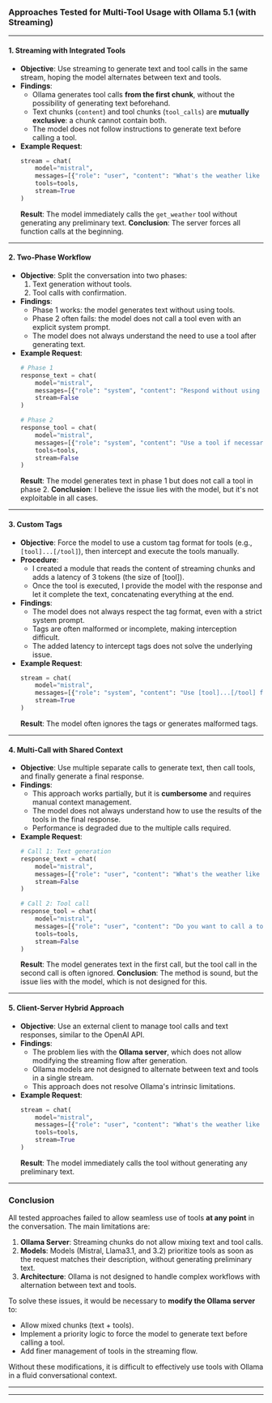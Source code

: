 ### **Approaches Tested for Multi-Tool Usage with Ollama 5.1 (with Streaming)**

---

#### **1. Streaming with Integrated Tools**
- **Objective**: Use streaming to generate text and tool calls in the same stream, hoping the model alternates between text and tools.
- **Findings**:
  - Ollama generates tool calls **from the first chunk**, without the possibility of generating text beforehand.
  - Text chunks (`content`) and tool chunks (`tool_calls`) are **mutually exclusive**: a chunk cannot contain both.
  - The model does not follow instructions to generate text before calling a tool.
- **Example Request**:
  ```python
  stream = chat(
      model="mistral",
      messages=[{"role": "user", "content": "What's the weather like in Paris?"}],
      tools=tools,
      stream=True
  )
  ```
  **Result**: The model immediately calls the `get_weather` tool without generating any preliminary text.
  **Conclusion**: The server forces all function calls at the beginning.

---

#### **2. Two-Phase Workflow**
- **Objective**: Split the conversation into two phases:  
  1. Text generation without tools.  
  2. Tool calls with confirmation.
- **Findings**:
  - Phase 1 works: the model generates text without using tools.
  - Phase 2 often fails: the model does not call a tool even with an explicit system prompt.
  - The model does not always understand the need to use a tool after generating text.
- **Example Request**:
  ```python
  # Phase 1
  response_text = chat(
      model="mistral",
      messages=[{"role": "system", "content": "Respond without using tools."}],
      stream=False
  )
  
  # Phase 2
  response_tool = chat(
      model="mistral",
      messages=[{"role": "system", "content": "Use a tool if necessary."}],
      tools=tools,
      stream=False
  )
  ```
  **Result**: The model generates text in phase 1 but does not call a tool in phase 2.
  **Conclusion**: I believe the issue lies with the model, but it's not exploitable in all cases.

---

#### **3. Custom Tags**
- **Objective**: Force the model to use a custom tag format for tools (e.g., `[tool]...[/tool]`), then intercept and execute the tools manually.
- **Procedure**: 
   - I created a module that reads the content of streaming chunks and adds a latency of 3 tokens (the size of [tool]).
   - Once the tool is executed, I provide the model with the response and let it complete the text, concatenating everything at the end.
- **Findings**:
  - The model does not always respect the tag format, even with a strict system prompt.
  - Tags are often malformed or incomplete, making interception difficult.
  - The added latency to intercept tags does not solve the underlying issue.
- **Example Request**:
  ```python
  stream = chat(
      model="mistral",
      messages=[{"role": "system", "content": "Use [tool]...[/tool] for tools."}],
      stream=True
  )
  ```
  **Result**: The model often ignores the tags or generates malformed tags.

---

#### **4. Multi-Call with Shared Context**
- **Objective**: Use multiple separate calls to generate text, then call tools, and finally generate a final response.
- **Findings**:
  - This approach works partially, but it is **cumbersome** and requires manual context management.
  - The model does not always understand how to use the results of the tools in the final response.
  - Performance is degraded due to the multiple calls required.
- **Example Request**:
  ```python
  # Call 1: Text generation
  response_text = chat(
      model="mistral",
      messages=[{"role": "user", "content": "What's the weather like in Paris?"}],
      stream=False
  )
  
  # Call 2: Tool call
  response_tool = chat(
      model="mistral",
      messages=[{"role": "user", "content": "Do you want to call a tool or stop?"}],
      tools=tools,
      stream=False
  )
  ```
  **Result**: The model generates text in the first call, but the tool call in the second call is often ignored.
  **Conclusion**: The method is sound, but the issue lies with the model, which is not designed for this.

---

#### **5. Client-Server Hybrid Approach**
- **Objective**: Use an external client to manage tool calls and text responses, similar to the OpenAI API.
- **Findings**:
  - The problem lies with the **Ollama server**, which does not allow modifying the streaming flow after generation.
  - Ollama models are not designed to alternate between text and tools in a single stream.
  - This approach does not resolve Ollama's intrinsic limitations.
- **Example Request**:
  ```python
  stream = chat(
      model="mistral",
      messages=[{"role": "user", "content": "What's the weather like in Paris?"}],
      tools=tools,
      stream=True
  )
  ```
  **Result**: The model immediately calls the tool without generating any preliminary text.

---

### **Conclusion**
All tested approaches failed to allow seamless use of tools **at any point** in the conversation. The main limitations are:
1. **Ollama Server**: Streaming chunks do not allow mixing text and tool calls.
2. **Models**: Models (Mistral, Llama3.1, and 3.2) prioritize tools as soon as the request matches their description, without generating preliminary text.
3. **Architecture**: Ollama is not designed to handle complex workflows with alternation between text and tools.

To solve these issues, it would be necessary to **modify the Ollama server** to:
- Allow mixed chunks (text + tools).
- Implement a priority logic to force the model to generate text before calling a tool.
- Add finer management of tools in the streaming flow.

Without these modifications, it is difficult to effectively use tools with Ollama in a fluid conversational context.

---
---
